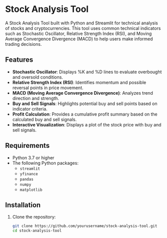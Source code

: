 # Stock Analysis Tool

A Stock Analysis Tool built with Python and Streamlit for technical analysis of stocks and cryptocurrencies. This tool uses common technical indicators such as Stochastic Oscillator, Relative Strength Index (RSI), and Moving Average Convergence Divergence (MACD) to help users make informed trading decisions.

## Features

- **Stochastic Oscillator**: Displays %K and %D lines to evaluate overbought and oversold conditions.
- **Relative Strength Index (RSI)**: Identifies momentum and possible reversal points in price movement.
- **MACD (Moving Average Convergence Divergence)**: Analyzes trend direction and strength.
- **Buy and Sell Signals**: Highlights potential buy and sell points based on indicator criteria.
- **Profit Calculation**: Provides a cumulative profit summary based on the calculated buy and sell signals.
- **Interactive Visualization**: Displays a plot of the stock price with buy and sell signals.

## Requirements

- Python 3.7 or higher
- The following Python packages:
  - `streamlit`
  - `yfinance`
  - `pandas`
  - `numpy`
  - `matplotlib`

## Installation

1. Clone the repository:

   ```bash
   git clone https://github.com/yourusername/stock-analysis-tool.git
   cd stock-analysis-tool
